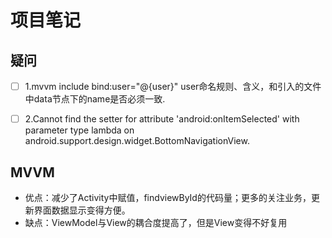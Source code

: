 # 项目笔记

## 疑问
- [ ] 1.mvvm include bind:user="@{user}" user命名规则、含义，和引入的文件中data节点下的name是否必须一致.
- [ ] 2.Cannot find the setter for attribute 'android:onItemSelected' with parameter type lambda on android.support.design.widget.BottomNavigationView.


## MVVM
- 优点：减少了Activity中赋值，findviewById的代码量；更多的关注业务，更新界面数据显示变得方便。
- 缺点：ViewModel与View的耦合度提高了，但是View变得不好复用